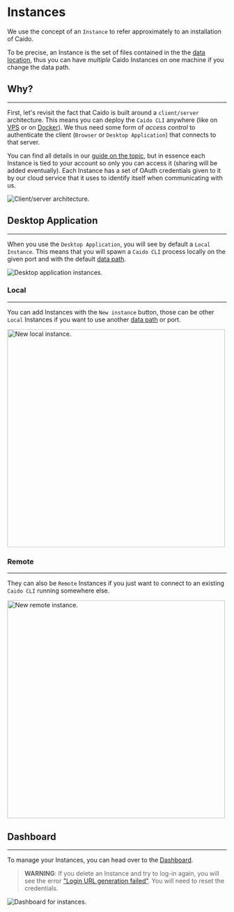 # Instances

We use the concept of an `Instance` to refer approximately to an installation of Caido.

To be precise, an Instance is the set of files contained in the the [data location](/reference/configuration/data_location.md), thus you can have _multiple_ Caido Instances on one machine if you change the data path.

## Why?

---

First, let's revisit the fact that Caido is built around a `client/server` architecture. This means you can deploy the `Caido CLI` anywhere (like on [VPS](/guides/user_guide/vps.md) or on [Docker](/guides/user_guide/docker.md)). We thus need some form of _access control_ to authenticate the client (`Browser` or `Desktop Application`) that connects to that server.

You can find all details in our [guide on the topic](/concepts/internals/authentication.md), but in essence each Instance is tied to your account so only you can access it (sharing will be added eventually). Each Instance has a set of OAuth credentials given to it by our cloud service that it uses to identify itself when communicating with us.

<img alt="Client/server architecture." src="/_images/client_server.png" no-shadow/>

## Desktop Application

---

When you use the `Desktop Application`, you will see by default a `Local Instance`. This means that you will spawn a `Caido CLI` process locally on the given port and with the default [data path](/reference/configuration/data_location.md).

<img alt="Desktop application instances." src="/_images/instances_desktop.png" no-shadow/>

### Local

---

You can add Instances with the `New instance` button, those can be other `Local` Instances if you want to use another [data path](/reference/configuration/data_location.md) or port.

<img alt="New local instance." src="/_images/instances_local.png" center width="500"/>

### Remote

---

They can also be `Remote` Instances if you just want to connect to an existing `Caido CLI` running somewhere else.

<img alt="New remote instance." src="/_images/instances_remote.png" center width="500"/>

## Dashboard

---

To manage your Instances, you can head over to the [Dashboard](https://dashboard.caido.io/instances).

> **WARNING**: If you delete an Instance and try to log-in again, you will see the error ["Login URL generation failed"](http://localhost:3000/common_errors.html#login-url-generation-failed). You will need to reset the credentials.

<img alt="Dashboard for instances." src="/_images/instances_dashboard.png"/>
